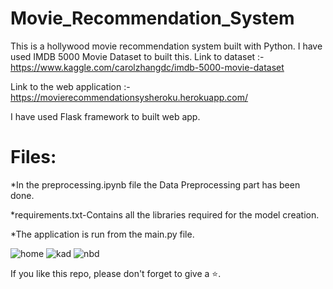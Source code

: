 # Movie_Recommendation_System

This is a hollywood movie recommendation system built with Python. I have used IMDB 5000 Movie Dataset to built this.
Link to dataset :- https://www.kaggle.com/carolzhangdc/imdb-5000-movie-dataset

Link to the web application :- https://movierecommendationsysheroku.herokuapp.com/

I have used Flask framework to built web app.

# Files:
*In the preprocessing.ipynb file the Data Preprocessing part has been done.

*requirements.txt-Contains all the libraries required for the model creation.

*The application is run from the main.py file.

![home](https://user-images.githubusercontent.com/61036755/82662120-ee6f3580-9c4a-11ea-9d17-9730bf485f17.png)
![kad](https://user-images.githubusercontent.com/61036755/82662141-f7600700-9c4a-11ea-903d-d39b2d57c091.png)
![nbd](https://user-images.githubusercontent.com/61036755/82662166-00e96f00-9c4b-11ea-9f5e-1a5ac3486463.png)



If you like this repo, please don't forget to give a ⭐.

